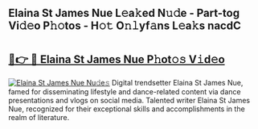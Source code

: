 ## Elaina St James Nue L𝚎a𝚔ed N𝚞𝚍e - Part-tog Vi𝚍𝚎o P𝚑𝚘tos - H𝚘𝚝 O𝚗𝚕yf𝚊ns L𝚎a𝚔s nacdC

# <h2><a href="http://kf0shvp.oniu.top/?m=Elaina+St+James+Nue">🔗👉 🔴 Elaina St James Nue P𝚑ot𝚘𝚜 V𝚒d𝚎o</a></h2>

[![Elaina St James Nue Nu𝚍e𝚜](https://i.imgur.com/0qMVB7G.gif)](http://kf0shvp.oniu.top/?m=Elaina+St+James+Nue)
Digital trendsetter Elaina St James Nue, famed for disseminating lifestyle and dance-related content via dance presentations and vlogs on social media. Talented writer Elaina St James Nue, recognized for their exceptional skills and accomplishments in the realm of literature.  
